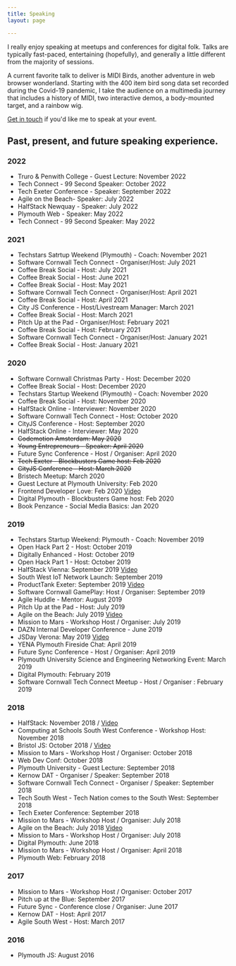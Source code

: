 ```yaml
---
title: Speaking
layout: page

---
```


I really enjoy speaking at meetups and conferences for digital folk. Talks are typically fast-paced, entertaining (hopefully), and generally a little different from the majority of sessions.

A current favorite talk to deliver is MIDI Birds, another adventure in web browser wonderland. Starting with the 400 item bird song data set recorded during the Covid-19 pandemic, I take the audience on a multimedia journey that includes a history of MIDI, two interactive demos, a body-mounted target, and a rainbow wig.

[Get in touch](https://tonyedwardspz.co.uk/contact/) if you'd like me to speak at your event.

## Past, present, and future speaking experience.

### 2022

* Truro & Penwith College - Guest Lecture: November 2022
* Tech Connect - 99 Second Speaker: October 2022
* Tech Exeter Conference - Speaker: September 2022
* Agile on the Beach- Speaker: July 2022
* HalfStack Newquay - Speaker: July 2022
* Plymouth Web - Speaker: May 2022
* Tech Connect - 99 Second Speaker: May 2022

### 2021

* Techstars Satrtup Weekend (Plymouth) - Coach: November 2021
* Software Cornwall Tech Connect - Organiser/Host: July 2021
* Coffee Break Social - Host: July 2021
* Coffee Break Social - Host: June 2021
* Coffee Break Social - Host: May 2021
* Software Cornwall Tech Connect - Organiser/Host: April 2021
* Coffee Break Social - Host: April 2021
* City JS Conference - Host/Livestream Manager: March 2021
* Coffee Break Social - Host: March 2021
* Pitch Up at the Pad - Organiser/Host: February 2021
* Coffee Break Social - Host: February 2021
* Software Cornwall Tech Connect - Organiser/Host: January 2021
* Coffee Break Social - Host: January 2021

### 2020

* Software Cornwall Christmas Party - Host: December 2020
* Coffee Break Social - Host: December 2020
* Techstars Startup Weekend (Plymouth) - Coach: November 2020
* Coffee Break Social - Host: November 2020
* HalfStack Online - Interviewer: November 2020
* Software Cornwall Tech Connect - Host: October 2020
* CityJS Conference - Host: September 2020
* HalfStack Online - Interviewer: May 2020
* ~~Codemotion Amsterdam: May 2020~~
* ~~Young Entrepreneurs - Speaker: April 2020~~
* Future Sync Conference - Host / Organiser: April 2020
* ~~Tech Exeter - Blockbusters Game host: Feb 2020~~
* ~~CityJS Conference - Host: March 2020~~
* Bristech Meetup: March 2020
* Guest Lecture at Plymouth University: Feb 2020
* Frontend Developer Love: Feb 2020 [Video](https://www.youtube.com/watch?v=x_L1eQT6TyA)
* Digital Plymouth - Blockbusters Game host: Feb 2020
* Book Penzance - Social Media Basics: Jan 2020

### 2019

* Techstars Startup Weekend: Plymouth - Coach: November 2019
* Open Hack Part 2 - Host: October 2019
* Digitally Enhanced - Host: October 2019
* Open Hack Part 1 - Host: October 2019
* HalfStack Vienna: September 2019 [Video](https://halfstackconf.streameventlive.com/embed/60)
* South West IoT Network Launch: September 2019
* ProductTank Exeter: September 2019 [Video](https://www.youtube.com/watch?v=YHLJK2dNehs)
* Software Cornwall GamePlay: Host / Organiser: September 2019
* Agile Huddle - Mentor: August 2019
* Pitch Up at the Pad - Host: July 2019
* Agile on the Beach: July 2019 [Video](https://www.youtube.com/watch?v=oxXgZsADwPM)
* Mission to Mars - Workshop Host / Organiser: July 2019
* DAZN Internal Developer Conference - June 2019
* JSDay Verona: May 2019 [Video](https://www.youtube.com/watch?v=IK62HVzcbyA)
* YENA Plymouth Fireside Chat: April 2019
* Future Sync Conference - Host / Organiser: April 2019
* Plymouth University Science and Engineering Networking Event: March 2019
* Digital Plymouth: February 2019
* Software Cornwall Tech Connect Meetup - Host / Organiser : February 2019

### 2018

* HalfStack: November 2018 / [Video](https://halfstackconf.streameventlive.com/archive/33)
* Computing at Schools South West Conference - Workshop Host: November 2018
* Bristol JS: October 2018 / [Video](https://www.youtube.com/watch?v=IF1kcgWu_fs)
* Mission to Mars - Workshop Host / Organiser: October 2018
* Web Dev Conf: October 2018
* Plymouth University - Guest Lecture: September 2018
* Kernow DAT - Organiser / Speaker: September 2018
* Software Cornwall Tech Connect - Organiser / Speaker: September 2018
* Tech South West - Tech Nation comes to the South West: September 2018
* Tech Exeter Conference: September 2018
* Mission to Mars - Workshop Host / Organiser: July 2018
* Agile on the Beach: July 2018 [Video](https://www.youtube.com/watch?v=2yFkNmgj96c)
* Mission to Mars - Workshop Host / Organiser: July 2018
* Digital Plymouth: June 2018
* Mission to Mars - Workshop Host / Organiser: April 2018
* Plymouth Web: February 2018

### 2017

* Mission to Mars - Workshop Host / Organiser: October 2017
* Pitch up at the Blue: September 2017
* Future Sync - Conference close / Organiser: June 2017
* Kernow DAT - Host: April 2017
* Agile South West - Host: March 2017

### 2016

* Plymouth JS: August 2016
